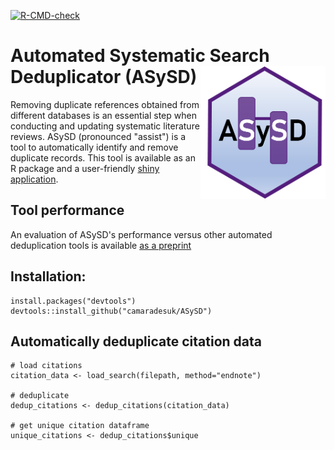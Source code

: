   <!-- badges: start -->
  [![R-CMD-check](https://github.com/camaradesuk/ASySD/actions/workflows/R-CMD-check.yaml/badge.svg)](https://github.com/camaradesuk/ASySD/actions/workflows/R-CMD-check.yaml)
  <!-- badges: end -->
  
 # Automated Systematic Search Deduplicator (ASySD) <img src="man/figures/updated_logo.png"  width="200px" align="right" />

Removing duplicate references obtained from different databases is an essential step when conducting and updating systematic literature reviews. ASySD (pronounced "assist") is a tool to automatically identify and remove duplicate records. This tool is available as an R package and a user-friendly [shiny application](https://camarades.shinyapps.io/ASySD/). 

## Tool performance
An evaluation of ASySD's performance versus other automated deduplication tools is available [as a preprint](https://www.biorxiv.org/content/10.1101/2021.05.04.442412v1)

## Installation:

```{r}
install.packages("devtools")
devtools::install_github("camaradesuk/ASySD")
```
## Automatically deduplicate citation data

```{r}
# load citations 
citation_data <- load_search(filepath, method="endnote")

# deduplicate
dedup_citations <- dedup_citations(citation_data)

# get unique citation dataframe
unique_citations <- dedup_citations$unique 

```
